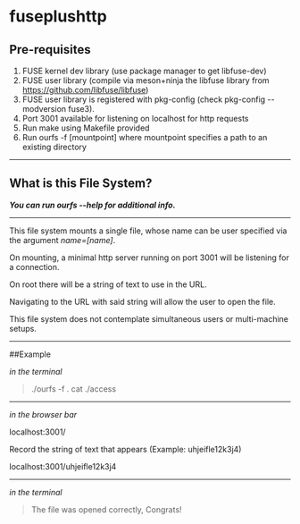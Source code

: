 # fuseplushttp

## Pre-requisites

1. FUSE kernel dev library (use package manager to get libfuse-dev)
2. FUSE user library (compile via meson+ninja the libfuse library from https://github.com/libfuse/libfuse)
3. FUSE user library is registered with pkg-config (check pkg-config --modversion fuse3).
4. Port 3001 available for listening on localhost for http requests
5. Run make using Makefile provided
6. Run ourfs -f [mountpoint] where mountpoint specifies a path to an existing directory

--------------------------------------------------------------------------------------

## What is this File System?

**_You can run ourfs --help for additional info._**

------------------------------------------------------------------

This file system mounts a single file, whose name can be user specified via the argument _name=[name]_.

On mounting, a minimal http server running on port 3001 will be listening for a connection.

On root there will be a string of text to use in the URL.

Navigating to the URL with said string will allow the user to open the file.

This file system does not contemplate simultaneous users or multi-machine setups.

------------------------------------------------------------------------------

##Example

*in the terminal*

>./ourfs -f .
>cat ./access

--------------------------------------------------------------------

*in the browser bar*

localhost:3001/

Record the string of text that appears (Example: uhjeifle12k3j4)

localhost:3001/uhjeifle12k3j4

---------------------------------------------------------------------

*in the terminal*

>The file was opened correctly, Congrats!
>